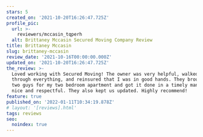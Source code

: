 ```yaml
---
stars: 5
created_on: '2021-10-20T16:26:47.725Z'
profile_pic:
  url: >-
    reviewers/mccasin_tqperh
  alt: Brittaney Mccasin Secured Moving Company Review
title: Brittaney Mccasin
slug: brittaney-mccasin
review_date: '2021-10-16T00:00:00.000Z'
updated_on: '2021-10-20T16:26:47.725Z'
the_review: >-
  Loved working with Secured Moving! The owner was very helpful, walked me
  through everything, and reinsured that I was in good hands. They brought me
  two guys for my two bedroom apartment and got it done in a timely manner. Very
  nice and respectful. They also kept us updated. Highly recommend!
feature: true
published_on: '2022-01-11T10:34:19.878Z'
# layout: '[reviews].html'
tags: reviews
seo:
  noindex: true
---
```



